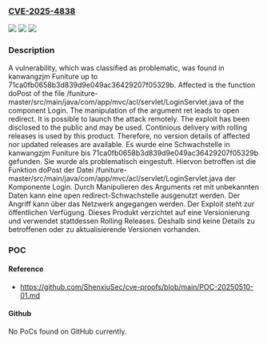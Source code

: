 ### [CVE-2025-4838](https://cve.mitre.org/cgi-bin/cvename.cgi?name=CVE-2025-4838)
![](https://img.shields.io/static/v1?label=Product&message=Funiture&color=blue)
![](https://img.shields.io/static/v1?label=Version&message=71ca0fb0658b3d839d9e049ac36429207f05329b%20&color=brightgreen)
![](https://img.shields.io/static/v1?label=Vulnerability&message=Open%20Redirect&color=brightgreen)

### Description

A vulnerability, which was classified as problematic, was found in kanwangzjm Funiture up to 71ca0fb0658b3d839d9e049ac36429207f05329b. Affected is the function doPost of the file /funiture-master/src/main/java/com/app/mvc/acl/servlet/LoginServlet.java of the component Login. The manipulation of the argument ret leads to open redirect. It is possible to launch the attack remotely. The exploit has been disclosed to the public and may be used. Continious delivery with rolling releases is used by this product. Therefore, no version details of affected nor updated releases are available.
Es wurde eine Schwachstelle in kanwangzjm Funiture bis 71ca0fb0658b3d839d9e049ac36429207f05329b gefunden. Sie wurde als problematisch eingestuft. Hiervon betroffen ist die Funktion doPost der Datei /funiture-master/src/main/java/com/app/mvc/acl/servlet/LoginServlet.java der Komponente Login. Durch Manipulieren des Arguments ret mit unbekannten Daten kann eine open redirect-Schwachstelle ausgenutzt werden. Der Angriff kann über das Netzwerk angegangen werden. Der Exploit steht zur öffentlichen Verfügung. Dieses Produkt verzichtet auf eine Versionierung und verwendet stattdessen Rolling Releases. Deshalb sind keine Details zu betroffenen oder zu aktualisierende Versionen vorhanden.

### POC

#### Reference
- https://github.com/ShenxiuSec/cve-proofs/blob/main/POC-20250510-01.md

#### Github
No PoCs found on GitHub currently.

